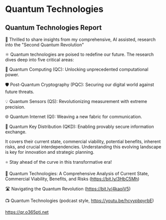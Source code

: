 # Quantum Technologies
## Quantum Technologies Report

📢 Thrilled to share insights from my comprehensive, AI assisted, research into the "Second Quantum Revolution"

⚛️ Quantum technologies are poised to redefine our future. The research dives deep into five critical areas:

🔬 Quantum Computing (QC): Unlocking unprecedented computational power.

🛡️ Post-Quantum Cryptography (PQC): Securing our digital world against future threats.

💡 Quantum Sensors (QS): Revolutionizing measurement with extreme precision.

🌐 Quantum Internet (QI): Weaving a new fabric for communication.

🔑 Quantum Key Distribution (QKD): Enabling provably secure information exchange.

It covers their current state, commercial viability, potential benefits, inherent risks, and crucial interdependencies. Understanding this evolving landscape is key for innovation and strategic planning.

⭐ Stay ahead of the curve in this transformative era!

📝 Quantum Technologies: A Comprehensive Analysis of Current State, Commercial Viability, Benefits, and Risks (https://bit.ly/3HbC5Mh)

🛣️ Navigating the Quantum Revolution (https://bit.ly/4kaoiV5)

📺 Quantum Technologies (podcast style, https://youtu.be/hcyypbpyrbE)

https://qr.o365pti.net
